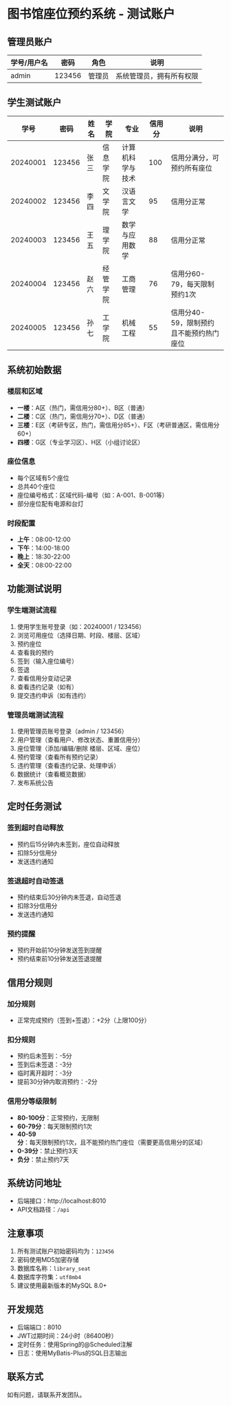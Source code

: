 # 图书馆座位预约系统 - 测试账户

## 管理员账户

| 学号/用户名 | 密码 | 角色 | 说明 |
|------------|------|------|------|
| admin | 123456 | 管理员 | 系统管理员，拥有所有权限 |

## 学生测试账户

| 学号 | 密码 | 姓名 | 学院 | 专业 | 信用分 | 说明 |
|------|------|------|------|------|--------|------|
| 20240001 | 123456 | 张三 | 信息学院 | 计算机科学与技术 | 100 | 信用分满分，可预约所有座位 |
| 20240002 | 123456 | 李四 | 文学院 | 汉语言文学 | 95 | 信用分正常 |
| 20240003 | 123456 | 王五 | 理学院 | 数学与应用数学 | 88 | 信用分正常 |
| 20240004 | 123456 | 赵六 | 经管学院 | 工商管理 | 76 | 信用分60-79，每天限制预约1次 |
| 20240005 | 123456 | 孙七 | 工学院 | 机械工程 | 55 | 信用分40-59，限制预约且不能预约热门座位 |

## 系统初始数据

### 楼层和区域
- **一楼**：A区（热门，需信用分80+）、B区（普通）
- **二楼**：C区（热门，需信用分70+）、D区（普通）
- **三楼**：E区（考研专区，热门，需信用分85+）、F区（考研普通区，需信用分60+）
- **四楼**：G区（专业学习区）、H区（小组讨论区）

### 座位信息
- 每个区域有5个座位
- 总共40个座位
- 座位编号格式：区域代码-编号（如：A-001、B-001等）
- 部分座位配有电源和台灯

### 时段配置
- **上午**：08:00-12:00
- **下午**：14:00-18:00
- **晚上**：18:30-22:00
- **全天**：08:00-22:00

## 功能测试说明

### 学生端测试流程
1. 使用学生账号登录（如：20240001 / 123456）
2. 浏览可用座位（选择日期、时段、楼层、区域）
3. 预约座位
4. 查看我的预约
5. 签到（输入座位编号）
6. 签退
7. 查看信用分变动记录
8. 查看违约记录（如有）
9. 提交违约申诉（如有违约）

### 管理员端测试流程
1. 使用管理员账号登录（admin / 123456）
2. 用户管理（查看用户、修改状态、重置信用分）
3. 座位管理（添加/编辑/删除 楼层、区域、座位）
4. 预约管理（查看所有预约记录）
5. 违约管理（查看违约记录、处理申诉）
6. 数据统计（查看概览数据）
7. 发布系统公告

## 定时任务测试

### 签到超时自动释放
- 预约后15分钟内未签到，座位自动释放
- 扣除5分信用分
- 发送违约通知

### 签退超时自动签退
- 预约结束后30分钟内未签退，自动签退
- 扣除3分信用分
- 发送违约通知

### 预约提醒
- 预约开始前10分钟发送签到提醒
- 预约结束前10分钟发送签退提醒

## 信用分规则

### 加分规则
- 正常完成预约（签到+签退）：+2分（上限100分）

### 扣分规则
- 预约后未签到：-5分
- 签到后未签退：-3分
- 临时离开超时：-3分
- 提前30分钟内取消预约：-2分

### 信用分等级限制
- **80-100分**：正常预约，无限制
- **60-79分**：每天限制预约1次
- **40-59分**：每天限制预约1次，且不能预约热门座位（需要更高信用分的区域）
- **0-39分**：禁止预约3天
- **负分**：禁止预约7天

## 系统访问地址

- 后端接口：http://localhost:8010
- API文档路径：`/api`

## 注意事项

1. 所有测试账户初始密码均为：`123456`
2. 密码使用MD5加密存储
3. 数据库名称：`library_seat`
4. 数据库字符集：`utf8mb4`
5. 建议使用最新版本的MySQL 8.0+

## 开发规范

- 后端端口：8010
- JWT过期时间：24小时（86400秒）
- 定时任务：使用Spring的@Scheduled注解
- 日志：使用MyBatis-Plus的SQL日志输出

## 联系方式

如有问题，请联系开发团队。

